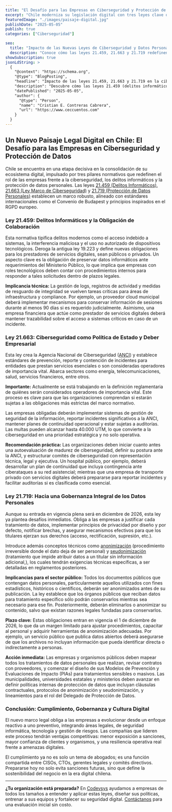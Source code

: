 ```yaml
---
title: "El Desafío para las Empresas en Ciberseguridad y Protección de Datos"
excerpt: "Chile moderniza su legislación digital con tres leyes clave que obligan a las empresas a reforzar sus prácticas de ciberseguridad y protección de datos personales."
featuredImage: "./images/paisaje-digital.jpg"
publishDate: "2025-05-05"
publish: true
categories: ["Ciberseguridad"]

seo:
  title: "Impacto de las Nuevas Leyes de Ciberseguridad y Datos Personales en Empresas Chilenas"
  description: "Conoce cómo las leyes 21.459, 21.663 y 21.719 redefinen la ciberseguridad y la protección de datos en el ecosistema empresarial chileno."
showSubscription: true
jsonLdString: >
  {
    "@context": "https://schema.org",
    "@type": "BlogPosting",
    "headline": "Impacto de las leyes 21.459, 21.663 y 21.719 en la ciberseguridad y protección de datos personales en Chile",
    "description": "Descubre cómo las leyes 21.459 (delitos informáticos), 21.663 (ley marco de ciberseguridad) y 21.719 (protección de datos personales) están transformando el cumplimiento normativo y la gestión de riesgos en las empresas chilenas. Aprende a prepararte para los nuevos desafíos legales y técnicos en ciberseguridad y privacidad.",
    "datePublished": "2025-05-05",
    "author": {
      "@type": "Person",
      "name": "Cristian E. Contreras Cabrera",
      "url": "https://www.ceccuentos.com"
    }
  }
---
```


## Un Nuevo Paisaje Legal Digital en Chile: El Desafío para las Empresas en Ciberseguridad y Protección de Datos

Chile se encuentra en una etapa decisiva en la consolidación de su ecosistema digital, impulsado por tres pilares normativos que redefinen el rol de las empresas frente a la ciberseguridad, los delitos informáticos y la protección de datos personales. Las leyes [21.459 (Delitos Informáticos)](https://www.bcn.cl/leychile/navegar?idNorma=1172967), [21.663 (Ley Marco de Ciberseguridad)](https://www.bcn.cl/leychile/navegar?idNorma=1184049) y [21.719 (Protección de Datos Personales)](https://www.bcn.cl/leychile/navegar?idNorma=1189994) establecen un marco robusto, alineado con estándares internacionales como el Convenio de Budapest y principios inspirados en el RGPD europeo.

### Ley 21.459: Delitos Informáticos y la Obligación de Colaboración

Esta normativa tipifica delitos modernos como el acceso indebido a sistemas, la interferencia maliciosa y el uso no autorizado de dispositivos tecnológicos. Deroga la antigua ley 19.223 y define nuevas obligaciones para los prestadores de servicios digitales, sean públicos o privados. Un aspecto clave es la obligación de preservar datos informáticos ante requerimientos del Ministerio Público, lo que implica que empresas con roles tecnológicos deben contar con procedimientos internos para responder a tales solicitudes dentro de plazos legales.

**Implicancia técnica:** La gestión de logs, registros de actividad y medidas de resguardo de integridad se vuelven tareas críticas para áreas de infraestructura y compliance. Por ejemplo, un proveedor cloud municipal deberá implementar mecanismos para conservar información de sesiones durante al menos 90 días si es requerido judicialmente. Asimismo, una empresa financiera que actúe como prestador de servicios digitales deberá mantener trazabilidad sobre el acceso a sistemas críticos en caso de un incidente.

### Ley 21.663: Ciberseguridad como Política de Estado y Deber Empresarial

Esta ley crea la Agencia Nacional de Ciberseguridad ([ANCI](https://anci.gob.cl/)) y establece estándares de prevención, reporte y contención de incidentes para entidades que prestan servicios esenciales o son consideradas operadores de importancia vital. Abarca sectores como energía, telecomunicaciones, salud, servicios financieros, entre otros.

**Importante:** Actualmente se está trabajando en la definición reglamentaria de quiénes serán considerados operadores de importancia vital. Este proceso es clave para que las organizaciones comprendan si estarán sujetas a las obligaciones más estrictas del marco normativo.

Las empresas obligadas deberán implementar sistemas de gestión de seguridad de la información, reportar incidentes significativos a la ANCI, mantener planes de continuidad operacional y estar sujetas a auditorías. Las multas pueden alcanzar hasta 40.000 UTM, lo que convierte a la ciberseguridad en una prioridad estratégica y no solo operativa.

**Recomendación práctica:** Las organizaciones deben iniciar cuanto antes una autoevaluación de madurez de ciberseguridad, definir su postura ante la ANCI, y estructurar comités de ciberseguridad con representación técnica, legal y ejecutiva. Un hospital público, por ejemplo, deberá desarrollar un plan de continuidad que incluya contingencia ante ciberataques a su red asistencial; mientras que una empresa de transporte privado con servicios digitales deberá prepararse para reportar incidentes y facilitar auditorías si es clasificada como esencial.

### Ley 21.719: Hacia una Gobernanza Integral de los Datos Personales

Aunque su entrada en vigencia plena será en diciembre de 2026, esta ley ya plantea desafíos inmediatos. Obliga a las empresas a justificar cada tratamiento de datos, implementar principios de privacidad por diseño y por defecto, notificar brechas, y asegurar mecanismos efectivos para que los titulares ejerzan sus derechos (acceso, rectificación, supresión, etc.).

Introduce además conceptos técnicos como [anonimización](https://www.pjud.cl/docs/download/57691) (procedimiento irreversible donde el dato deja de ser personal) y [seudonimización](https://cloud.google.com/sensitive-data-protection/docs/pseudonymization?hl=es-419) (tratamiento que impide atribuir datos a un titular sin información adicional,), los cuales tendrán exigencias técnicas específicas, a ser detalladas en reglamentos posteriores.

**Implicancias para el sector público:** Todos los documentos públicos que contengan datos personales, particularmente aquellos utilizados con fines estadísticos, históricos o científicos, deberán ser anonimizados antes de su publicación. La ley establece que los órganos públicos que reciban datos para tratamiento específico sólo podrán conservarlos mientras sea necesario para ese fin. Posteriormente, deberán eliminarlos o anonimizar su contenido, salvo que existan razones legales fundadas para conservarlos.

**Plazo clave:** Estas obligaciones entran en vigencia el 1 de diciembre de 2026, lo que da un margen limitado para ajustar procedimientos, capacitar al personal y adquirir herramientas de anonimización adecuadas. Por ejemplo, un servicio público que publica datos abiertos deberá asegurarse de que los archivos no incluyan información que pueda identificar directa o indirectamente a personas.

**Acción inmediata:** Las empresas y organismos públicos deben mapear todos los tratamientos de datos personales que realizan, revisar contratos con proveedores, y comenzar el diseño de sus Modelos de Prevención y Evaluaciones de Impacto (PIAs) para tratamientos sensibles o masivos. Las municipalidades, universidades estatales y ministerios deben avanzar en definir políticas internas de protección de datos que incluyan cláusulas contractuales, protocolos de anonimización y seudonimización, y lineamientos para el rol del Delegado de Protección de Datos.

### Conclusión: Cumplimiento, Gobernanza y Cultura Digital

El nuevo marco legal obliga a las empresas a evolucionar desde un enfoque reactivo a uno preventivo, integrando áreas legales, de seguridad informática, tecnología y gestión de riesgos. Las compañías que lideren este proceso tendrán ventajas competitivas: menor exposición a sanciones, mayor confianza de clientes y organismos, y una resiliencia operativa real frente a amenazas digitales.

El cumplimiento ya no es solo un tema de abogados; es una función compartida entre CISOs, CTOs, gerentes legales y comités directivos. Prepararse hoy no solo evita sanciones futuras, sino que define la sostenibilidad del negocio en la era digital chilena.

---

**¿Tu organización está preparada?** En [Codevsys](https://www.codevsys.cl) ayudamos a empresas de todos los tamaños a entender y aplicar estas leyes, diseñar sus políticas, entrenar a sus equipos y fortalecer su seguridad digital. [Contáctanos](https://www.codevsys.cl/contacto) para una evaluación inicial sin costo.



